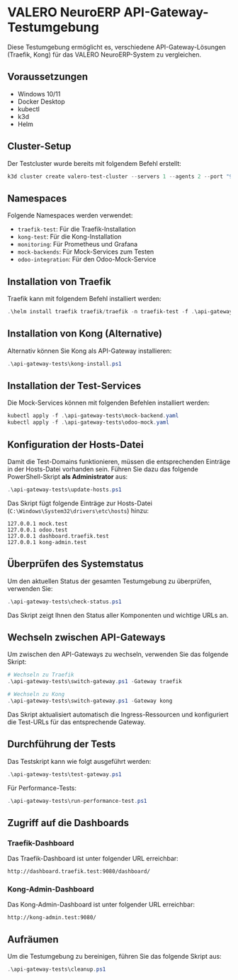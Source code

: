 # VALERO NeuroERP API-Gateway-Testumgebung

Diese Testumgebung ermöglicht es, verschiedene API-Gateway-Lösungen (Traefik, Kong) für das VALERO NeuroERP-System zu vergleichen.

## Voraussetzungen

- Windows 10/11
- Docker Desktop
- kubectl
- k3d
- Helm

## Cluster-Setup

Der Testcluster wurde bereits mit folgendem Befehl erstellt:

```powershell
k3d cluster create valero-test-cluster --servers 1 --agents 2 --port "9080:80@loadbalancer" --port "9443:443@loadbalancer" --api-port 6551 --k3s-arg "--disable=traefik@server:0" --wait
```

## Namespaces

Folgende Namespaces werden verwendet:

- `traefik-test`: Für die Traefik-Installation
- `kong-test`: Für die Kong-Installation
- `monitoring`: Für Prometheus und Grafana
- `mock-backends`: Für Mock-Services zum Testen
- `odoo-integration`: Für den Odoo-Mock-Service

## Installation von Traefik

Traefik kann mit folgendem Befehl installiert werden:

```powershell
.\helm install traefik traefik/traefik -n traefik-test -f .\api-gateway-tests\traefik-config\values.yaml
```

## Installation von Kong (Alternative)

Alternativ können Sie Kong als API-Gateway installieren:

```powershell
.\api-gateway-tests\kong-install.ps1
```

## Installation der Test-Services

Die Mock-Services können mit folgenden Befehlen installiert werden:

```powershell
kubectl apply -f .\api-gateway-tests\mock-backend.yaml
kubectl apply -f .\api-gateway-tests\odoo-mock.yaml
```

## Konfiguration der Hosts-Datei

Damit die Test-Domains funktionieren, müssen die entsprechenden Einträge in der Hosts-Datei vorhanden sein. Führen Sie dazu das folgende PowerShell-Skript **als Administrator** aus:

```powershell
.\api-gateway-tests\update-hosts.ps1
```

Das Skript fügt folgende Einträge zur Hosts-Datei (`C:\Windows\System32\drivers\etc\hosts`) hinzu:

```
127.0.0.1 mock.test
127.0.0.1 odoo.test
127.0.0.1 dashboard.traefik.test
127.0.0.1 kong-admin.test
```

## Überprüfen des Systemstatus

Um den aktuellen Status der gesamten Testumgebung zu überprüfen, verwenden Sie:

```powershell
.\api-gateway-tests\check-status.ps1
```

Das Skript zeigt Ihnen den Status aller Komponenten und wichtige URLs an.

## Wechseln zwischen API-Gateways

Um zwischen den API-Gateways zu wechseln, verwenden Sie das folgende Skript:

```powershell
# Wechseln zu Traefik
.\api-gateway-tests\switch-gateway.ps1 -Gateway traefik

# Wechseln zu Kong
.\api-gateway-tests\switch-gateway.ps1 -Gateway kong
```

Das Skript aktualisiert automatisch die Ingress-Ressourcen und konfiguriert die Test-URLs für das entsprechende Gateway.

## Durchführung der Tests

Das Testskript kann wie folgt ausgeführt werden:

```powershell
.\api-gateway-tests\test-gateway.ps1
```

Für Performance-Tests:

```powershell
.\api-gateway-tests\run-performance-test.ps1
```

## Zugriff auf die Dashboards

### Traefik-Dashboard

Das Traefik-Dashboard ist unter folgender URL erreichbar:

```
http://dashboard.traefik.test:9080/dashboard/
```

### Kong-Admin-Dashboard

Das Kong-Admin-Dashboard ist unter folgender URL erreichbar:

```
http://kong-admin.test:9080/
```

## Aufräumen

Um die Testumgebung zu bereinigen, führen Sie das folgende Skript aus:

```powershell
.\api-gateway-tests\cleanup.ps1 